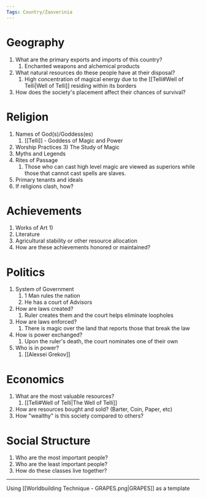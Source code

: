 ```yaml
---
Tags: Country/Zaoverinia
---
```


# Geography
1) What are the primary exports and imports of this country?
	1) Enchanted weapons and alchemical products
2) What natural resources do these people have at their disposal?
	1) High concentration of magical energy due to the [[Telli#Well of Telli|Well of Telli]] residing within its borders
3) How does the society's placement affect their chances of survival?

# Religion
1) Names of God(s)/Goddess(es)
	1) [[Telli]] - Goddess of Magic and Power
2) Worship Practices
	3) The Study of Magic
3) Myths and Legends
4) Rites of Passage
	1) Those who can cast high level magic are viewed as superiors while those that cannot cast spells are slaves. 
5) Primary tenants and ideals
6) If religions clash, how?

# Achievements
1) Works of Art
	1) 
2) Literature
3) Agricultural stability or other resource allocation
4) How are these achievements honored or maintained?

# Politics
1) System of Government
	1) 1 Man rules the nation
	2) He has a court of Advisors
2) How are laws created?
	1) Ruler creates them and the court helps eliminate loopholes
3) How are laws enforced?
	1) There is magic over the land that reports those that break the law
4) How is power exchanged?
	1) Upon the ruler's death, the court nominates one of their own
5) Who is in power?
	1) [[Alexsei Grekov]]

# Economics
1) What are the most valuable resources?
	1) [[Telli#Well of Telli|The Well of Telli]]
2) How are resources bought and sold? (Barter, Coin, Paper, etc)
3) How "wealthy" is this society compared to others?

# Social Structure
1) Who are the most important people?
2) Who are the least important people?
3) How do these classes live together?

---
Using [[Worldbuilding Technique - GRAPES.png|GRAPES]] as a template